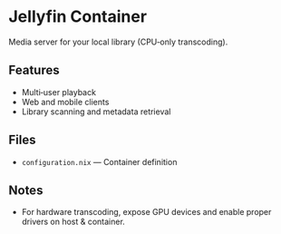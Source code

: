 # Jellyfin Container

Media server for your local library (CPU‑only transcoding).

## Features

- Multi‑user playback
- Web and mobile clients
- Library scanning and metadata retrieval

## Files

- `configuration.nix` — Container definition

## Notes

- For hardware transcoding, expose GPU devices and enable proper drivers on host & container.
